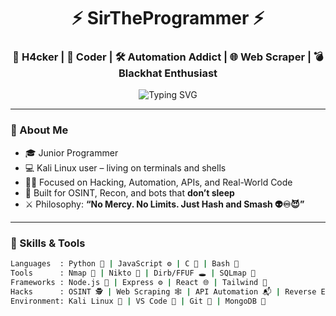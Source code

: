<h1 align="center">⚡ SirTheProgrammer ⚡</h1>
<h3 align="center">👾 H4cker | 🧠 Coder | 🛠️ Automation Addict | 🌐 Web Scraper | 💣 Blackhat Enthusiast</h3>

<p align="center">
  <img src="https://readme-typing-svg.herokuapp.com?font=Fira+Code&size=22&pause=1000&center=true&vCenter=true&width=440&lines=H4ck+the+world+%F0%9F%94%A5;Break+the+Matrix+%F0%9F%92%BB;Automate+Everything+%E2%9C%8C%EF%B8%8F;Born+to+Code+%F0%9F%92%BB;No+Rules.+No+Limits+%F0%9F%94%A5" alt="Typing SVG" />
</p>

---

### 👑 About Me
- 🎓 Junior Programmer
- 💻 Kali Linux user – living on terminals and shells
- 🕵️‍♂️ Focused on Hacking, Automation, APIs, and Real-World Code
- 💞 Built for OSINT, Recon, and bots that **don’t sleep**
- ⚔️ Philosophy: **“No Mercy. No Limits. Just Hash and Smash 👽♾️😈”**

---

### 🧠 Skills & Tools
```bash
Languages  : Python 🐍 | JavaScript ⚙️ | C 🔧 | Bash 🔫
Tools      : Nmap 📡 | Nikto 🧪 | Dirb/FFUF 🕳️ | SQLmap 💉
Frameworks : Node.js 🚀 | Express ⚙️ | React 🌐 | Tailwind 🎨
Hacks      : OSINT 🕵️ | Web Scraping 🕸️ | API Automation 📬 | Reverse Engineering 🔍
Environment: Kali Linux 🧨 | VS Code 🧠 | Git 💾 | MongoDB 🧪
